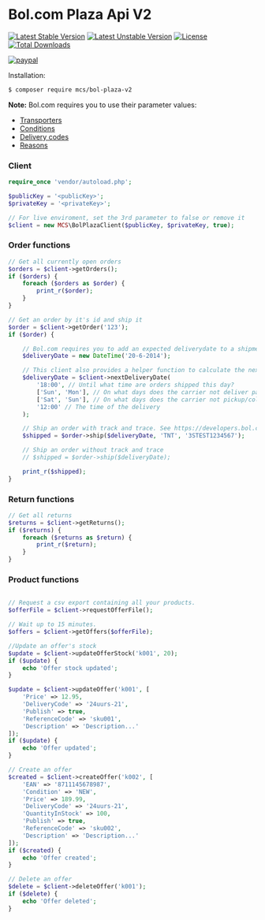 # Bol.com Plaza Api V2
[![Latest Stable Version](https://poser.pugx.org/mcs/bol-plaza-v2/v/stable)](https://packagist.org/packages/mcs/bol-plaza-v2) [![Latest Unstable Version](https://poser.pugx.org/mcs/bol-plaza-v2/v/unstable)](https://packagist.org/packages/mcs/bol-plaza-v2) [![License](https://poser.pugx.org/mcs/bol-plaza-v2/license)](https://packagist.org/packages/mcs/bol-plaza-v2) [![Total Downloads](https://poser.pugx.org/mcs/bol-plaza-v2/downloads)](https://packagist.org/packages/mcs/bol-plaza-v2)

[![paypal](https://www.paypalobjects.com/en_US/i/btn/btn_donateCC_LG.gif)](https://www.paypal.com/cgi-bin/webscr?cmd=_s-xclick&hosted_button_id=FQG5EWN987PJW)

Installation:
```bash
$ composer require mcs/bol-plaza-v2
```

**Note:** Bol.com requires you to use their parameter values:
- [Transporters](https://developers.bol.com/documentatie/plaza-api/appendix-a-transporters/)
- [Conditions](https://developers.bol.com/documentatie/plaza-api/appendix-b-conditions/)
- [Delivery codes](https://developers.bol.com/documentatie/plaza-api/appendix-c-delivery-codes/)
- [Reasons](https://developers.bol.com/documentatie/plaza-api/appendix-d-reasons-errors/)

### Client
```php
require_once 'vendor/autoload.php';

$publicKey = '<publicKey>';
$privateKey = '<privateKey>';

// For live enviroment, set the 3rd parameter to false or remove it
$client = new MCS\BolPlazaClient($publicKey, $privateKey, true);
```
### Order functions
```php
// Get all currently open orders
$orders = $client->getOrders();
if ($orders) {
    foreach ($orders as $order) {
        print_r($order);    
    }
}

// Get an order by it's id and ship it
$order = $client->getOrder('123');
if ($order) {

    // Bol.com requires you to add an expected deliverydate to a shipment
    $deliveryDate = new DateTime('20-6-2014');

    // This client also provides a helper function to calculate the next deliverydate
    $deliveryDate = $client->nextDeliveryDate(
        '18:00', // Until what time are orders shipped this day?
        ['Sun', 'Mon'], // On what days does the carrier not deliver packages?
        ['Sat', 'Sun'], // On what days does the carrier not pickup/collect packages?
        '12:00' // The time of the delivery
    );

    // Ship an order with track and trace. See https://developers.bol.com/documentatie/plaza-api/appendix-a-transporters/ for supported carrier codes
    $shipped = $order->ship($deliveryDate, 'TNT', '3STEST1234567');    

    // Ship an order without track and trace
    // $shipped = $order->ship($deliveryDate);

    print_r($shipped);
}
```
### Return functions
```php
// Get all returns
$returns = $client->getReturns();
if ($returns) {
    foreach ($returns as $return) {
        print_r($return);    
    }
}
```
### Product functions
```php

// Request a csv export containing all your products. 
$offerFile = $client->requestOfferFile();

// Wait up to 15 minutes.
$offers = $client->getOffers($offerFile);

//Update an offer's stock
$update = $client->updateOfferStock('k001', 20);
if ($update) {
    echo 'Offer stock updated';    
}

$update = $client->updateOffer('k001', [
    'Price' => 12.95,
    'DeliveryCode' => '24uurs-21',
    'Publish' => true,
    'ReferenceCode' => 'sku001',
    'Description' => 'Description...'
]);
if ($update) {
    echo 'Offer updated';    
}

// Create an offer
$created = $client->createOffer('k002', [
    'EAN' => '8711145678987',
    'Condition' => 'NEW',
    'Price' => 189.99,
    'DeliveryCode' => '24uurs-21',
    'QuantityInStock' => 100,
    'Publish' => true,
    'ReferenceCode' => 'sku002',
    'Description' => 'Description...'
]);
if ($created) {
    echo 'Offer created';    
}

// Delete an offer
$delete = $client->deleteOffer('k001');
if ($delete) {
    echo 'Offer deleted';    
}


```